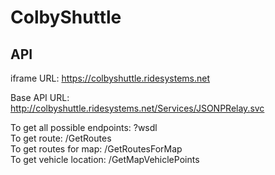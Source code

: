 # ColbyShuttle

## API
iframe URL: https://colbyshuttle.ridesystems.net

Base API URL: http://colbyshuttle.ridesystems.net/Services/JSONPRelay.svc

To get all possible endpoints: ?wsdl <br>
To get route:                  /GetRoutes  <br>
To get routes for map:         /GetRoutesForMap  <br>
To get vehicle location:       /GetMapVehiclePoints
